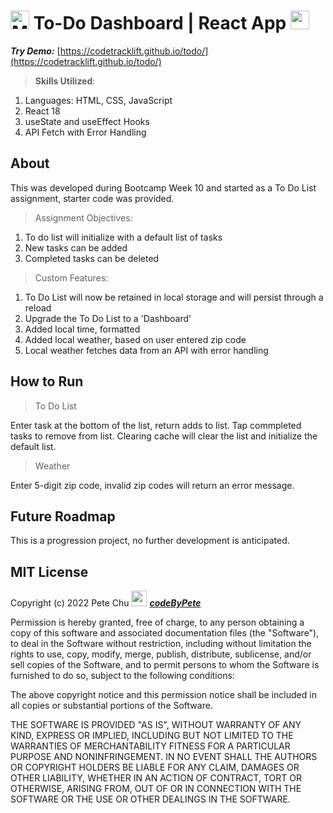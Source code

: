 # <img src='https://codetracklift.github.io/codeTrackLift/logos/mitxPro_logoStacked.jpg' alt='MIT xPro logo' width='30'> To-Do Dashboard | React App <img src='./public/favicon.ico' height='30'> 

 ***Try Demo:*** [https://codetracklift.github.io/todo/](https://codetracklift.github.io/todo/)

>**Skills Utilized**:
<ol>
    <li>Languages: HTML, CSS, JavaScript</li>
    <li>React 18</li>
    <li>useState and useEffect Hooks</li>
    <li>API Fetch with Error Handling</li>
</ol>

## About
This was developed during Bootcamp Week 10 and started as a To Do List assignment, starter code was provided.

> Assignment Objectives:

<ol>
    <li>To do list will initialize with a default list of tasks</li>
    <li>New tasks can be added</li>
    <li>Completed tasks can be deleted</li>
</ol>

> Custom Features:

<ol>
    <li>To Do List will now be retained in local storage and will persist through a reload</li>
    <li>Upgrade the To Do List to a 'Dashboard'</li>
    <li>Added local time, formatted</li>
    <li>Added local weather, based on user entered zip code</li>
    <li>Local weather fetches data from an API with error handling</li>
</ol>

## How to Run

> To Do List

Enter task at the bottom of the list, return adds to list. Tap commpleted tasks to remove from list.  Clearing cache will clear the list and initialize the default list.

> Weather

Enter 5-digit zip code, invalid zip codes will return an error message.

## Future Roadmap
This is a progression project, no further development is anticipated.

## MIT License

Copyright (c) 2022 Pete Chu <img src='https://codetracklift.github.io/codeTrackLift/logos/giphyPharma2Code.gif' alt='codeByPete logo' width='25'> ***[codeByPete](https://www.codebypete.com/)***

Permission is hereby granted, free of charge, to any person obtaining a copy of this software and associated documentation files (the "Software"), to deal in the Software without restriction, including without limitation the rights to use, copy, modify, merge, publish, distribute, sublicense, and/or sell copies of the Software, and to permit persons to whom the Software is furnished to do so, subject to the following conditions:

The above copyright notice and this permission notice shall be included in all copies or substantial portions of the Software.

THE SOFTWARE IS PROVIDED "AS IS", WITHOUT WARRANTY OF ANY KIND, EXPRESS OR IMPLIED, INCLUDING BUT NOT LIMITED TO THE WARRANTIES OF MERCHANTABILITY FITNESS FOR A PARTICULAR PURPOSE AND NONINFRINGEMENT. IN NO EVENT SHALL THE AUTHORS OR COPYRIGHT HOLDERS BE LIABLE FOR ANY CLAIM, DAMAGES OR OTHER LIABILITY, WHETHER IN AN ACTION OF CONTRACT, TORT OR OTHERWISE, ARISING FROM, OUT OF OR IN CONNECTION WITH THE SOFTWARE OR THE USE OR OTHER DEALINGS IN THE SOFTWARE.
